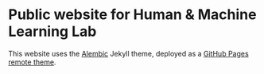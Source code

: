 # Public website for Human & Machine Learning Lab

This website uses the [Alembic](https://alembic.darn.es/) Jekyll theme, deployed as a [GitHub Pages remote theme](https://github.com/daviddarnes/alembic-kit/tree/remote-theme).